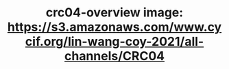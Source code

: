 ---
title: "crc04-overview
image: https://s3.amazonaws.com/www.cycif.org/lin-wang-coy-2021/all-channels/CRC04"
layout: osd-exhibit
paper: config-HTA-CRCATLAS-1
figure: crc04-overview
---